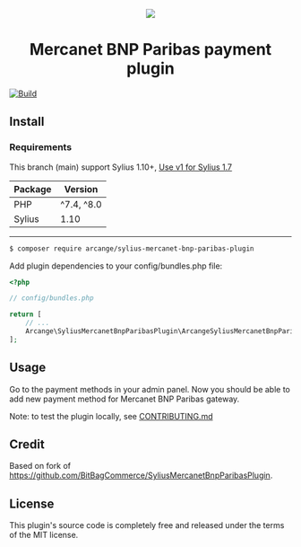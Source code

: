 <p align="center">
    <a href="https://agencearcange.fr" target="_blank">
        <img src="https://media.agencearcange.fr/github-images/libs/github-sylius-mercanet.png" />
    </a>
</p>

<h1 align="center">Mercanet BNP Paribas payment plugin</h1>

[![Build](https://github.com/agencearcange/SyliusMercanetBnpParibasPlugin/actions/workflows/build.yaml/badge.svg)](https://github.com/agencearcange/SyliusMercanetBnpParibasPlugin/actions/workflows/build.yaml)

## Install

### Requirements

This branch (main) support Sylius 1.10+, [Use v1 for Sylius 1.7](https://github.com/agencearcange/SyliusMercanetBnpParibasPlugin/tree/v1)

| Package | Version    |
|---------|------------|
| PHP     | ^7.4, ^8.0 |
| Sylius  | 1.10       |


----
```bash
$ composer require arcange/sylius-mercanet-bnp-paribas-plugin
```

Add plugin dependencies to your config/bundles.php file:
```php
<?php

// config/bundles.php

return [
    // ...
    Arcange\SyliusMercanetBnpParibasPlugin\ArcangeSyliusMercanetBnpParibasPlugin::class => ['all' => true],
];
```

## Usage

Go to the payment methods in your admin panel. Now you should be able to add new payment method for Mercanet BNP Paribas gateway.

Note: to test the plugin locally, see [CONTRIBUTING.md](CONTRIBUTING.md)

## Credit

Based on fork of https://github.com/BitBagCommerce/SyliusMercanetBnpParibasPlugin.

## License

This plugin's source code is completely free and released under the terms of the MIT license.
